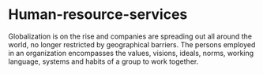 # Human-resource-services
Globalization is on the rise and companies are spreading out all around the world, no longer restricted by geographical barriers. The persons employed in an organization encompasses the values, visions, ideals, norms, working language, systems and habits of a group to work together.
